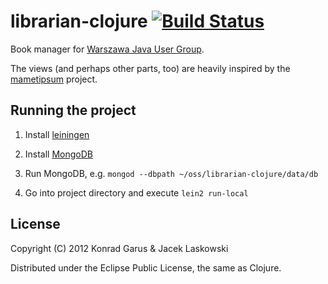 # librarian-clojure [![Build Status](https://secure.travis-ci.org/jaceklaskowski/librarian-clojure.png)](http://travis-ci.org/jaceklaskowski/librarian-clojure)

Book manager for [Warszawa Java User Group](http://warszawa.jug.pl).

The views (and perhaps other parts, too) are heavily inspired by the [mametipsum](https://github.com/tvaughan/mametipsum) project.

## Running the project

 1. Install [leiningen](https://github.com/technomancy/leiningen)
 
 2. Install [MongoDB](http://www.mongodb.org/)
 
 3. Run MongoDB, e.g. `mongod --dbpath ~/oss/librarian-clojure/data/db`
 
 4. Go into project directory and execute `lein2 run-local`

## License

Copyright (C) 2012 Konrad Garus & Jacek Laskowski

Distributed under the Eclipse Public License, the same as Clojure.
